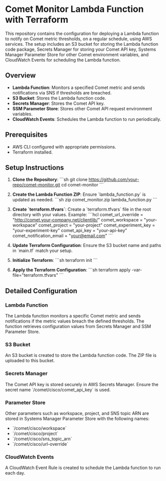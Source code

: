 
# Comet Monitor Lambda Function with Terraform

This repository contains the configuration for deploying a Lambda function to notify on Comet metric thresholds, on a regular schedule, using AWS services. The setup includes an S3 bucket for storing the Lambda function code package, Secrets Manager for storing your Comet API key, Systems Manager Parameter Store for other Comet environment variables, and CloudWatch Events for scheduling the Lambda function.

## Overview

- **Lambda Function**: Monitors a specified Comet metric and sends notifications via SNS if thresholds are breached.
- **S3 Bucket**: Stores the Lambda function code.
- **Secrets Manager**: Stores the Comet API key.
- **SSM Parameter Store**: Stores other Comet API request environment variables.
- **CloudWatch Events**: Schedules the Lambda function to run periodically.

## Prerequisites

- AWS CLI configured with appropriate permissions.
- Terraform installed.

## Setup Instructions

1. **Clone the Repository**:
    \`\`\`sh
    git clone https://github.com/your-repo/comet-monitor.git
    cd comet-monitor
    \`\`\`

2. **Create the Lambda Function ZIP**:
    Ensure \`lambda_function.py\` is updated as needed.
    \`\`\`sh
    zip comet_monitor.zip lambda_function.py
    \`\`\`

3. **Create \`terraform.tfvars\`**:
    Create a \`terraform.tfvars\` file in the root directory with your values. Example:
    \`\`\`hcl
    comet_url_override = "http://comet.your-company.net/clientlib/"
    comet_workspace = "your-workspace"
    comet_project = "your-project"
    comet_experiment_key = "your-experiment-key"
    comet_api_key = "your-api-key"
    comet_notification_email = "your@email.com"
    \`\`\`

4. **Update Terraform Configuration**:
    Ensure the S3 bucket name and paths in \`main.tf\` match your setup.

5. **Initialize Terraform**:
    \`\`\`sh
    terraform init
    \`\`\`

6. **Apply the Terraform Configuration**:
    \`\`\`sh
    terraform apply -var-file="terraform.tfvars"
    \`\`\`

## Detailed Configuration

### Lambda Function

The Lambda function monitors a specific Comet metric and sends notifications if the metric values breach the defined thresholds. The function retrieves configuration values from Secrets Manager and SSM Parameter Store.

### S3 Bucket

An S3 bucket is created to store the Lambda function code. The ZIP file is uploaded to this bucket.

### Secrets Manager

The Comet API key is stored securely in AWS Secrets Manager. Ensure the secret name \`/comet/cisco/comet_api_key\` is used.

### Parameter Store

Other parameters such as workspace, project, and SNS topic ARN are stored in Systems Manager Parameter Store with the following names:
- \`/comet/cisco/workspace\`
- \`/comet/cisco/project\`
- \`/comet/cisco/sns_topic_arn\`
- \`/comet/cisco/url-override\`

### CloudWatch Events

A CloudWatch Event Rule is created to schedule the Lambda function to run each day.